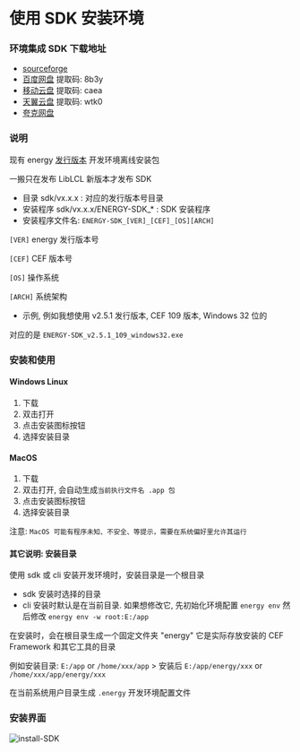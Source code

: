 # 使用 SDK 安装环境

### 环境集成 SDK 下载地址

- [sourceforge](https://sourceforge.net/projects/energye/files/sdk/)
- [百度网盘](https://pan.baidu.com/s/1XdtfMxmM5YciLWFyC90l3Q?pwd=8b3y) 提取码: 8b3y
- [移动云盘](https://caiyun.139.com/m/i?2jexCZksHP4od) 提取码: caea
- [天翼云盘](http://cloud.189.cn/t/MreEzeuY7fue) 提取码: wtk0
- [夸克网盘](https://pan.quark.cn/s/1dc97bb4280d)

### 说明

现有 energy [发行版本](https://github.com/energye/energy/releases) 开发环境离线安装包

一搬只在发布 LibLCL 新版本才发布 SDK

- 目录 sdk/vx.x.x : 对应的发行版本号目录
- 安装程序 sdk/vx.x.x/ENERGY-SDK_* : SDK 安装程序
- 安装程序文件名: `ENERGY-SDK_[VER]_[CEF]_[OS][ARCH]`

`[VER]` energy 发行版本号

`[CEF]` CEF 版本号

`[OS]` 操作系统

`[ARCH]` 系统架构

- 示例, 例如我想使用 v2.5.1 发行版本, CEF 109 版本, Windows 32 位的

对应的是 `ENERGY-SDK_v2.5.1_109_windows32.exe`

### 安装和使用

#### Windows Linux
1. 下载
2. 双击打开
3. 点击安装图标按钮
4. 选择安装目录

#### MacOS
1. 下载
2. 双击打开, 会自动生成`当前执行文件名 .app 包`
3. 点击安装图标按钮
4. 选择安装目录

注意: `MacOS 可能有程序未知、不安全、等提示，需要在系统偏好里允许其运行`

#### 其它说明: 安装目录
使用 sdk 或 cli 安装开发环境时，安装目录是一个根目录
- sdk 安装时选择的目录
- cli 安装时默认是在当前目录. 如果想修改它, 先初始化环境配置 `energy env` 然后修改 `energy env -w root:E:/app` 

在安装时，会在根目录生成一个固定文件夹 "energy" 它是实际存放安装的 CEF Framework 和其它工具的目录

例如安装目录: `E:/app` or `/home/xxx/app` > 安装后 `E:/app/energy/xxx` or `/home/xxx/app/energy/xxx`

在当前系统用户目录生成 `.energy` 开发环境配置文件


### 安装界面

![install-SDK](/imgs/course/install-sdk.png)
